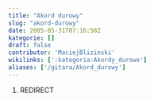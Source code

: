 ```yaml
---
title: "Akord durowy"
slug: "akord-durowy"
date: 2005-05-31T07:16:58Z
kategorie: []
draft: false
contributor: 'MaciejBlizinski'
wikilinks: [':kategoria:Akordy_durowe']
aliases: ['/gitara/Akord_durowy']
---
```

1.  REDIRECT 
